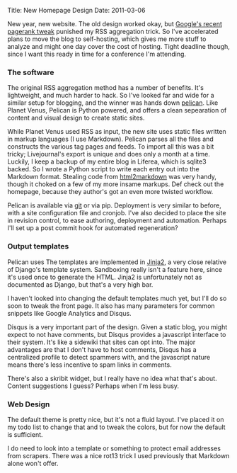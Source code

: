 Title: New Homepage Design
Date: 2011-03-06

New year, new website. The old design worked okay, but [Google's recent
pagerank tweak][3] punished my RSS aggregation trick. So I've accelerated plans
to move the blog to self-hosting, which gives me more stuff to analyze and 
might one day cover the cost of hosting. Tight deadline though, since I want this
ready in time for a conference I'm attending.

### The software ###

The original RSS aggregation method has a number of benefits. It's 
lightweight, and much harder to hack. So I've looked far and wide for
a similar setup for blogging, and the winner was hands down [pelican][1].
Like Planet Venus, Pelican is Python powered, and offers a clean sepearation
of content and visual design to create static sites. 

While Planet Venus used RSS as input, the new site uses static files written 
in markup languages (I use Markdown). Pelican parses all the files and
constructs the various tag pages and feeds. To import all this was a bit 
tricky; Livejournal's export is unique and does only a month at a time.
Luckily, I keep a backup of my entire blog in Liferea, which is sqlite3 backed.
So I wrote a Python script to write each entry out into the Markdown format. 
Stealing code from [html2markdown][4] was very handy, though it choked on a few 
of my more insame markups. Def check out the homepage, because they author's 
got an even more twisted workflow.

Pelican is available via [git][5] or via pip. Deployment is very similar to before,
with a site configuration file and cronjob. I've also decided to place the
site in revision control, to ease authoring, deployment and automation. Perhaps
I'll set up a post commit hook for automated regeneration?

### Output templates ###

Pelican uses The templates are implemented in [Jinja2][2], a very close relative 
of Django's template system. Sandboxing really isn't a feature here, since 
it's used once to generate the HTML. Jinja2 is unfortunately not as 
documented as Django, but that's a very high bar.

I haven't looked into changing the default templates much yet, but I'll do so 
soon to tweak the front page. It also has many parameters for common 
snippets like Google Analytics and Disqus.

Disqus is a very important part of the design. Given a static blog, you might
expect to not have comments, but Disqus provides a javascript interface to 
their system. It's like a sidewiki that sites can opt into. The major advantages
are that I don't have to host comments, Disqus has a centralized profile to 
detect spammers with, and the javascript nature means there's less incentive to 
spam links in comments.

There's also a skribit widget, but I really have no idea what that's about. 
Content suggestions I guess? Perhaps when I'm less busy.

### Web Design ###

The default theme is pretty nice, but it's not a fluid layout.
I've placed it on my todo list to change that and to tweak the colors, but 
for now the default is sufficient. 

I do need to look into a template or something to protect email addresses
from scrapers. There was a nice rot13 trick I used previously that Markdown
alone won't offer.

   [1]: http://docs.notmyidea.org/alexis/pelican/

   [2]: http://jinja.pocoo.org/

   [3]: http://googleblog.blogspot.com/2011/02/finding-more-high-quality-sites-in.html

   [4]: http://www.codefu.org/wiki/Main/Html2markdown

   [5]: https://github.com/ametaireau/pelicanx